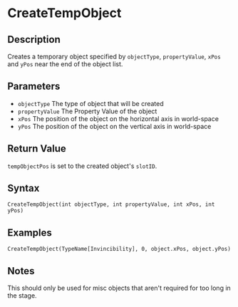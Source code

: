 # CreateTempObject

## Description
Creates a temporary object specified by `objectType`, `propertyValue`, `xPos` and `yPos` near the end of the object list.

## Parameters
- `objectType`
The type of object that will be created
- `propertyValue`
The Property Value of the object
- `xPos`
The position of the object on the horizontal axis in world-space
- `yPos`
The position of the object on the vertical axis in world-space

## Return Value
`tempObjectPos` is set to the created object's `slotID`.

## Syntax
```
CreateTempObject(int objectType, int propertyValue, int xPos, int yPos)
```

## Examples
```
CreateTempObject(TypeName[Invincibility], 0, object.xPos, object.yPos)
```

## Notes
This should only be used for misc objects that aren't required for too long in the stage.